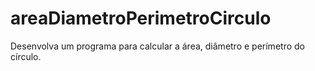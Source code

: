 # areaDiametroPerimetroCirculo
Desenvolva um programa para calcular a área, diâmetro e perímetro do círculo.
